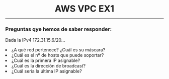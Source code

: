 <style>
  h1{
    text-align: center;
    font-weight: bold;
    border: none;
    margin-bottom: 0px;
  }

  p{
    text-align: justify;
  }

  img{
    border: 2px solid black;
  }
</style>

<h1>AWS VPC EX1</h1>

<hr>

<h3>Preguntas qye hemos de saber responder:</h3>

<p>Dada la IPv4 172.31.15.6/20...</p>

<li>¿A qué red pertenece? ¿Cuál es su máscara?</li>

<li>¿Cuál es el nº de hosts que puede soportar?</li>

<li>¿Cuál es la primera IP asignable?</li>

<li>¿Cuál es la dirección de broadcast?</li>

<li>¿Cuál sería la última IP asignable?</li>